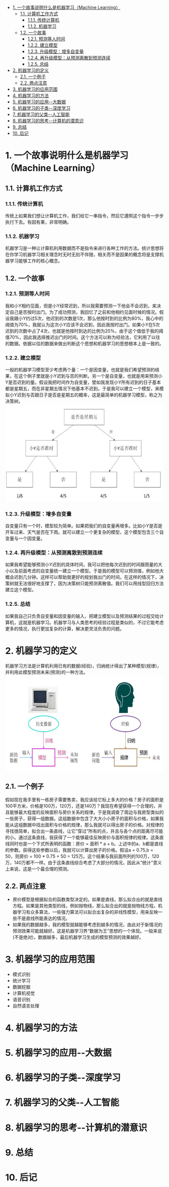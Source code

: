 <!-- TOC -->

- [1. 一个故事说明什么是机器学习（Machine Learning）](#1-一个故事说明什么是机器学习machine-learning)
    - [1.1. 计算机工作方式](#11-计算机工作方式)
        - [1.1.1. 传统计算机](#111-传统计算机)
        - [1.1.2. 机器学习](#112-机器学习)
    - [1.2. 一个故事](#12-一个故事)
        - [1.2.1. 预测等人时间](#121-预测等人时间)
        - [1.2.2. 建立模型](#122-建立模型)
        - [1.2.3. 升级模型：增多自变量](#123-升级模型增多自变量)
        - [1.2.4. 再升级模型：从预测离散到预测连续](#124-再升级模型从预测离散到预测连续)
        - [1.2.5. 总结](#125-总结)
- [2. 机器学习的定义](#2-机器学习的定义)
    - [2.1. 一个例子](#21-一个例子)
    - [2.2. 两点注意](#22-两点注意)
- [3. 机器学习的应用范围](#3-机器学习的应用范围)
- [4. 机器学习的方法](#4-机器学习的方法)
- [5. 机器学习的应用--大数据](#5-机器学习的应用--大数据)
- [6. 机器学习的子类--深度学习](#6-机器学习的子类--深度学习)
- [7. 机器学习的父类--人工智能](#7-机器学习的父类--人工智能)
- [8. 机器学习的思考--计算机的潜意识](#8-机器学习的思考--计算机的潜意识)
- [9. 总结](#9-总结)
- [10. 后记](#10-后记)

<!-- /TOC -->
# 1. 一个故事说明什么是机器学习（Machine Learning）
## 1.1. 计算机工作方式
### 1.1.1. 传统计算机
传统上如果我们想让计算机工作，我们给它一串指令，然后它遵照这个指令一步步执行下去。有因有果，非常明确。
### 1.1.2. 机器学习
机器学习是一种让计算机利用数据而不是指令来进行各种工作的方法。统计思想将在你学习机器学习相关理念时无时无刻不伴随，相关而不是因果的概念将是支撑机器学习能够工作的核心概念。
## 1.2. 一个故事
### 1.2.1. 预测等人时间
我和小Y相约见面，但是小Y经常迟到，所以我需要预测一下他会不会迟到，来决定自己是否按时出门。为了成功预测，我回忆了之前和他相约见面时候的情况。假设我跟小Y约过5次，他迟到的次数是1次，那么他按时到的比例为80%，我心中的阈值为70%，我就认为这次小Y应该不会迟到，因此我按时出门。如果小Y在5次迟到的次数中占了4次，也就是他按时到达的比例为20%，由于这个值低于我的阈值70%，因此我选择推迟出门的时间。这个方法可以称为经验法，它利用了以往的数据。依据以往的数据来做出判断这个思想和机器学习的思想根本上是一致的。
### 1.2.2. 建立模型
一般的机器学习模型至少考虑两个量：一个是因变量，也就是我们希望预测的结果，在这个例子里就是小Y迟到与否的判断。另一个是自变量，也就是用来预测小Y是否迟到的量。假设我把时间作为自变量，譬如我发现小Y所有迟到的日子基本都是星期五，而在非星期五情况下他基本不迟到。于是我可以建立一个模型，来模拟小Y迟到与否跟日子是否是星期五的概率，这是最简单的机器学习模型，称之为决策树。
![DecideTree](../photo/DecideTree.jpg)
### 1.2.3. 升级模型：增多自变量
自变量只有一个时，模型较为简单。如果把我们的自变量再增多。比如小Y是否是开车过来、天气是否在下雨。就可以建立一个更复杂的模型，这个模型包含三个自变量与一个因变量。
### 1.2.4. 再升级模型：从预测离散到预测连续
如果我希望能够预测小Y迟到的具体时间，我可以把他每次迟到的时间跟雨量的大小以及前面考虑的自变量统一建立一个模型。于是我的模型可以预测值，例如他大概会迟到几分钟。这样可以帮助我更好的规划我出门的时间。在这样的情况下，决策树就无法很好地支撑了，因为决策树只能预测离散值。我们可以用线型回归方法建立这个模型。
### 1.2.5. 总结
如果我自己只负责自变量和因变量的输入，把建立模型以及预测结果的过程交给计算机，这就是机器学习。机器学习与人类思考的经验过程是类似的，不过它能考虑更多的情况，执行更加复杂的计算，解决更灵活负责的问题。
# 2. 机器学习的定义
机器学习方法是计算机利用已有的数据(经验)，归纳统计得出了某种模型(规律)，并利用此模型预测未来(预测)的一种方法。
![ComparePeopleAndMachi](../photo/ComparePeopleAndMachi.jpg)
## 2.1. 一个例子
假如现在我手里有一栋房子需要售卖，我应该给它标上多大的价格？房子的面积是100平方米，价格是100万，120万，还是140万？我现在希望获得一个合理的，并且能够最大程度的反映面积与房价关系的规律。于是我调查了周边与我房型类似的一些房子，获得一组数据。这组数据中包含了大大小小房子的面积与价格，如果我能从这组数据中找出面积与价格的规律，那么我就可以得出房子的价格。对规律的寻找很简单，拟合出一条直线，让它“穿过”所有的点，并且与各个点的距离尽可能的小。通过这条直线，我获得了一个能够最佳反映房价与面积规律的规律。这条直线同时也是一个下式所表明的函数：房价 = 面积 * a + b。上述中的a、b都是直线的参数。获得这些参数以后，我就可以计算出房子的价格。假设a = 0.75,b = 50，则房价 = 100 * 0.75 + 50 = 125万。这个结果与我前面所列的100万，120万，140万都不一样。由于这条直线综合考虑了大部分的情况，因此从“统计”意义上来说，这是一个最合理的预测。
## 2.2. 两点注意
* 房价模型是根据拟合的函数类型决定的。如果是直线，那么拟合出的就是直线方程。如果是其他类型的线，例如抛物线，那么拟合出的就是抛物线方程。机器学习有众多算法，一些强力算法可以拟合出复杂的非线性模型，用来反映一些不是直线所能表达的情况。
* 如果我的数据越多，我的模型就越能够考虑到越多的情况，由此对于新情况的预测效果可能就越好。这是机器学习界“数据为王”思想的一个体现。一般来说(不是绝对)，数据越多，最后机器学习生成的模型预测的效果越好。
# 3. 机器学习的应用范围
* 模式识别
* 统计学习
* 数据挖掘
* 计算机视觉
* 语音识别
* 自然语言处理

# 4. 机器学习的方法
# 5. 机器学习的应用--大数据
# 6. 机器学习的子类--深度学习
# 7. 机器学习的父类--人工智能
# 8. 机器学习的思考--计算机的潜意识
# 9. 总结
# 10. 后记